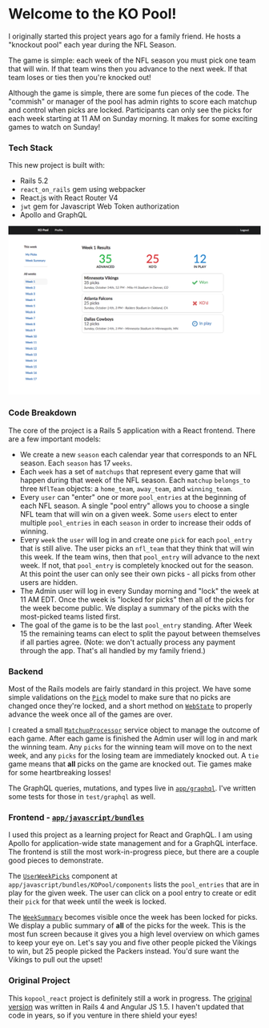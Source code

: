 # Welcome to the KO Pool!

I originally started this project years ago for a family friend. He hosts a "knockout pool" each year during the NFL Season.

The game is simple: each week of the NFL season you must pick one team that will win. If that team wins then you advance to the next week. If that team loses or ties then you're knocked out!

Although the game is simple, there are some fun pieces of the code. The "commish" or manager of the pool has admin rights to score each matchup and control when picks are locked. Participants can only see the picks for each week starting at 11 AM on Sunday morning. It makes for some exciting games to watch on Sunday!

### Tech Stack

This new project is built with:

* Rails 5.2
* `react_on_rails` gem using webpacker
* React.js with React Router V4
* `jwt` gem for Javascript Web Token authorization
* Apollo and GraphQL

![First Week Sample Image](./public/kopool_sample_desktop.png)

### Code Breakdown

The core of the project is a Rails 5 application with a React frontend. There are a few important models:

 * We create a new `season` each calendar year that corresponds to an NFL season. Each `season` has 17 `weeks`.
 * Each `week` has a set of `matchups` that represent every game that will happen during that week of the NFL season. Each `matchup` `belongs_to` three `NflTeam` objects: a `home_team`, `away_team`, and `winning_team`.
 * Every `user` can "enter" one or more `pool_entries` at the beginning of each NFL season. A single "pool entry" allows you to choose a single NFL team that will win on a given week. Some `users` elect to enter multiple `pool_entries` in each `season` in order to increase their odds of winning.
 * Every `week` the `user` will log in and create one `pick` for each `pool_entry` that is still alive. The user picks an `nfl_team` that they think that will win this week. If the team wins, then that `pool_entry` will advance to the next week. If not, that `pool_entry` is completely knocked out for the season. At this point the user can only see their own picks - all picks from other users are hidden. 
 * The Admin user will log in every Sunday morning and "lock" the week at 11 AM EDT. Once the week is "locked for picks" then all of the picks for the week become public. We display a summary of the picks with the most-picked teams listed first.
 * The goal of the game is to be the last `pool_entry` standing. After Week 15 the remaining teams can elect to split the payout between themselves if all parties agree. (Note: we don't actually process any payment through the app. That's all handled by my family friend.)

### Backend

Most of the Rails models are fairly standard in this project. We have some simple validations on the [`Pick`](https://github.com/JackWCollins/kopool_react/blob/master/app/models/pick.rb) model to make sure that no picks are changed once they're locked, and a short method on [`WebState`](https://github.com/JackWCollins/kopool_react/blob/master/app/models/web_state.rb) to properly advance the week once all of the games are over.

I created a small [`MatchupProcessor`](https://github.com/JackWCollins/kopool_react/blob/master/app/services/matchup_processor.rb) service object to manage the outcome of each game. After each game is finished the Admin user will log in and mark the winning team. Any `picks` for the winning team will move on to the next week, and any `picks` for the losing team are immediately knocked out. A `tie` game means that **all** picks on the game are knocked out. Tie games make for some heartbreaking losses! 

The GraphQL queries, mutations, and types live in [`app/graphql`](https://github.com/JackWCollins/kopool_react/tree/master/app/graphql). I've written some tests for those in `test/graphql` as well.

### Frontend - [`app/javascript/bundles`](https://github.com/JackWCollins/kopool_react/tree/master/app/javascript/bundles/KOPool)

I used this project as a learning project for React and GraphQL. I am using Apollo for application-wide state management and for a GraphQL interface. The frontend is still the most work-in-progress piece, but there are a couple good pieces to demonstrate.

The [`UserWeekPicks`](https://github.com/JackWCollins/kopool_react/blob/master/app/javascript/bundles/KOPool/components/UserWeekPicks.jsx) component at `app/javascript/bundles/KOPool/components` lists the `pool_entries` that are in play for the given week. The user can click on a pool entry to create or edit their `pick` for that week until the week is locked.

The [`WeekSummary`](https://github.com/JackWCollins/kopool_react/blob/master/app/javascript/bundles/KOPool/components/WeekSummary.jsx) becomes visible once the week has been locked for picks. We display a public summary of **all** of the picks for the week. This is the most fun screen because it gives you a high level overview on which games to keep your eye on. Let's say you and five other people picked the Vikings to win, but 25 people picked the Packers instead. You'd sure want the Vikings to pull out the upset!



### Original Project

This `kopool_react` project is definitely still a work in progress. The [original version](https://github.com/JackWCollins/kopool) was written in Rails 4 and Angular JS 1.5. I haven't updated that code in years, so if you venture in there shield your eyes! 